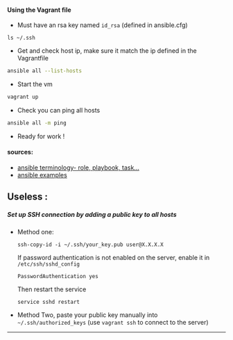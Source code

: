 #### Using the Vagrant file

- Must have an rsa key named `id_rsa` (defined in ansible.cfg)
```
ls ~/.ssh
```
- Get and check host ip, make sure it match the ip defined in the Vagrantfile
```sh
ansible all --list-hosts
```
- Start the vm
```sh
vagrant up
```
- Check you can ping all hosts
```sh
ansible all -m ping
```
- Ready for work !


#### sources:

- [ansible terminology- role, playbook, task...](https://stackoverflow.com/a/46105500/5374043)
- [ansible examples](https://github.com/ansible/ansible-examples)

## Useless :
##### Set up SSH connection by adding a public key to all hosts
- Method one:
    ```shell
    ssh-copy-id -i ~/.ssh/your_key.pub user@X.X.X.X
    ```
    If password authentication is not enabled on the server, enable it in ` /etc/ssh/sshd_config` 
    ```
    PasswordAuthentication yes
    ```
    Then restart the service
    ```
    service sshd restart
    ```
- Method Two, paste your public key manually into `~/.ssh/authorized_keys` (use `vagrant ssh` to connect to the server)
---